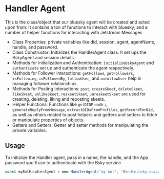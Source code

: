 # Handler Agent

This is the class/object that our bluesky agent will be created and acted upon from. 
It contains a ton of functions to interact with bluesky, and a number of helper functions for interacting with Jetstream Messages

- Class Properties: private variables like did, session, agent, agentName, handle, and password.
- Class Constructor: Initializes the HandlerAgent class. It set ups the BskyAgent and session details.
- Methods for Initialization and Authentication: `initializeBskyAgent` and `authenticate` set up and authenticate the agent respectively.
- Methods for Follower Interactions: `getFollows`, `getFollowers`, `isFollowing`, `isFollowedBy`, `followUser`, and `unfollowUser` help in managing follower relationships.
- Methods for Posting Interactions: `post`, `createSkeet`, `deleteSkeet`, `likeSkeet`, `unlikeSkeet`, `reskeetSkeet`, `unreskeetSkeet` are used for creating, deleting, liking and reposting skeets.
- Helper Functions: Functions like `getDIDFromUri`, `generateReplyFromMessage`, `extractDIDsFromProfiles`, `getRecordForDid`, as well as others related to post helpers and getters and setters to fetch or manipulate properties of objects.
- Getters and Setters: Getter and setter methods for manipulating the private variables.

## Usage
To initialize the Handler agent, pass in a name, the handle, and the App password you'll use to authenticate with the Bsky service
```typescript
const myBotHandlerAgent = new HandlerAgent('my-bot', 'Handle.bsky.social', 'AppPassword');
```